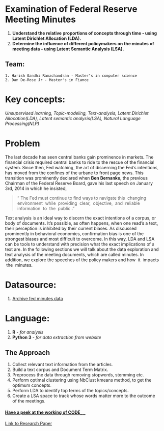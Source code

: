 # Examination of Federal Reserve Meeting Minutes
1. **Understand the relative proportions of concepts through time - using Latent Dirichlet Allocation (LDA).**
2. **Determine the influence of different policymakers on the minutes of meeting data - using Latent Semantic Analysis (LSA).**

## Team:
    1. Harish Gandhi Ramachandran - Master's in computer science
    2. Dan De-Rose Jr - Master's in Fiance

# Key concepts:
*Unsupervised learning, Topic-modeling, Text-analysis, Latent Dirichlet Allocation(LDA), Latent semantic analysis(LSA), Natural Language Processing(NLP)*


# Problem
The last decade has seen central banks gain prominence in markets. The financial crisis required central banks to ride to the rescue
of the financial system. Since then, Fed watching, the art of discerning the Fed’s intentions, has moved from the confines of the
urbane to front page news. This transition was prominently declared when **Ben Bernanke**, the previous Chairman of the Federal
Reserve Board, gave his last speech on January 3rd, 2014 in which he insisted, 

> “ ​The Fed must continue to find ways to navigate
this ​ ​changing ​ ​environment ​ ​while ​ ​providing ​ ​clear, ​ ​objective, ​ ​and ​ ​reliable ​ ​information ​ ​to ​ ​the ​ ​public ​.” ​

Text analysis is an ideal way to discern the exact intentions of a corpus, or body of documents. It’s possible, as often happens, when
one read’s a text, their perception is inhibited by their current biases. As discussed prominently in behavioral economics,
confirmation bias is one of the strongest biases and most difficult to overcome. In this way, LDA and LSA can be tools to
understand with precision what the exact implications of a text are. In the following sections we will talk about the data exploration
and text analysis of the meeting documents, which are called minutes. In addition, we explore the speeches of the policy makers and
how ​ ​it ​ ​impacts ​ ​the ​ ​minutes.


# Datasource:
1. [Archive fed minutes data](https://www.federalreserve.gov/monetarypolicy/fomc_historical_year.htm)


# Language:
1. **R** - *for analysis*
2. **Python 3** - *for data extraction from website*


## The Approach
1. Collect relevant text information from the articles.
2. Build a text corpus and Document Term Matrix.
3. Preprocess the data through removing stopwords, stemming etc.
4. Perform optimal clustering using NbClust kmeans method, to get the optimum concepts.
5. Perform LDA to identify top terms of the topics/concepts.
6. Create a LSA space to track whose words matter more to the outcome of the meetings.

#### [Have a peek at the working of CODE_ _ ](http://nbviewer.jupyter.org/github/harishaaram/Topic-Modeling/blob/master/Text_Analysis_Fedspeech.ipynb)

[Link to Research Paper](resource/AdvancedDataMining.pdf)



